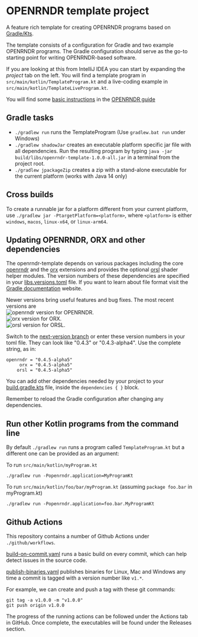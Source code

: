 # OPENRNDR template project

A feature rich template for creating OPENRNDR programs based on [Gradle/Kts](https://en.wikipedia.org/wiki/Gradle).

The template consists of a configuration for Gradle and two example OPENRNDR programs. The Gradle configuration should serve as the
go-to starting point for writing OPENRNDR-based software.

If you are looking at this from IntelliJ IDEA you can start by expanding the _project_ tab on the left. You will find a template program in `src/main/kotlin/TemplateProgram.kt` and a live-coding example in `src/main/kotlin/TemplateLiveProgram.kt`.

You will find some [basic instructions](https://guide.openrndr.org/setUpYourFirstProgram.html) in the [OPENRNDR guide](https://guide.openrndr.org)

## Gradle tasks

 - `./gradlew run` runs the TemplateProgram (Use `gradlew.bat run` under Windows)
 - `./gradlew shadowJar` creates an executable platform specific jar file with all dependencies. Run the resulting program by typing `java -jar build/libs/openrndr-template-1.0.0-all.jar` in a terminal from the project root.
 - `./gradlew jpackageZip` creates a zip with a stand-alone executable for the current platform (works with Java 14 only)

## Cross builds

To create a runnable jar for a platform different from your current platform, use `./gradlew jar -PtargetPlatform=<platform>`, where `<platform>` is either `windows`, `macos`, `linux-x64`, or `linux-arm64`. 

## Updating OPENRNDR, ORX and other dependencies

The openrndr-template depends on various packages including the core [openrndr](https://github.com/openrndr/openrndr/) and the [orx](https://github.com/openrndr/orx/) extensions and
provides the optional [orsl](https://github.com/openrndr/orsl/) shader helper modules.
The version numbers of these dependencies are specified in your [libs.versions.toml](gradle/libs.versions.toml) file. 
If you want to learn about file format visit the [Gradle documentation](https://docs.gradle.org/current/userguide/platforms.html#sub:conventional-dependencies-toml) website.

Newer versions bring useful features and bug fixes. The most recent versions are
<br>![openrndr version](https://maven-badges.herokuapp.com/maven-central/org.openrndr/openrndr-application/badge.svg) for OPENRNDR. 
<br>![orx version](https://maven-badges.herokuapp.com/maven-central/org.openrndr.extra/orx-parameters-jvm/badge.svg) for ORX.
<br>![orsl version](https://maven-badges.herokuapp.com/maven-central/org.openrndr.orsl/orsl-shader-generator-jvm/badge.svg) for ORSL.

Switch to the [next-version branch](https://github.com/openrndr/openrndr-template/tree/next-version) or enter these version numbers in your toml file. 
They can look like "0.4.3" or "0.4.3-alpha4". Use the complete string, as in:

    openrndr = "0.4.5-alpha5"
         orx = "0.4.5-alpha5"
        orsl = "0.4.5-alpha5"

You can add other dependencies needed by your project to your [build.gradle.kts](build.gradle.kts) file, inside the `dependencies { }` block. 

Remember to reload the Gradle configuration after changing any dependencies.

## Run other Kotlin programs from the command line

By default `./gradlew run` runs a program called `TemplateProgram.kt` but a different one can be provided as an argument:

To run `src/main/kotlin/myProgram.kt`

    ./gradlew run -Popenrndr.application=MyProgramKt

To run `src/main/kotlin/foo/bar/myProgram.kt` (assuming `package foo.bar` in myProgram.kt)

    ./gradlew run -Popenrndr.application=foo.bar.MyProgramKt

## Github Actions

This repository contains a number of Github Actions under `./github/workflows`.

[build-on-commit.yaml](.github/workflows/build-on-commit.yaml) runs a basic build on every commit, 
which can help detect issues in the source code.

[publish-binaries.yaml](.github/workflows/publish-binaries.yaml) publishes binaries for Linux, Mac and Windows 
any time a commit is tagged with a version number like `v1.*`. 

For example, we can create and push a tag with these git commands:

    git tag -a v1.0.0 -m "v1.0.0"
    git push origin v1.0.0

The progress of the running actions can be followed under the Actions tab in GitHub. 
Once complete, the executables will be found under the Releases section.

